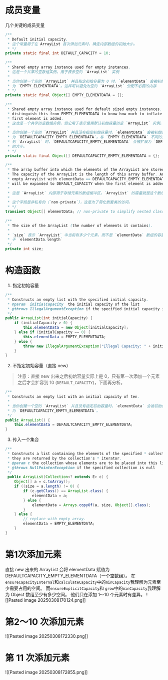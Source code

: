 
# 成员变量
几个关键的成员变量
```java
/**  
 * Default initial capacity. 
 * 这个常量用于在 ArrayList 首次添加元素时，确定内部数组的初始大小。
 * */
private static final int DEFAULT_CAPACITY = 10;  
  
/**  
 * Shared empty array instance used for empty instances. 
 * 这是一个共享的空数组实例，用于表示空的 `ArrayList` 实例
 * 
 * 当你创建一个空的 `ArrayList` 并且指定初始容量为 0 时，`elementData` 会被初始化
 * 为 `EMPTY_ELEMENTDATA`。这样可以避免为空的 `ArrayList` 分配不必要的内存
 * */
private static final Object[] EMPTY_ELEMENTDATA = {};  
  
/**  
 * Shared empty array instance used for default sized empty instances. We 
 * distinguish this from EMPTY_ELEMENTDATA to know how much to inflate when 
 * first element is added. 
 * 这也是一个共享的空数组实例，但它用于表示使用默认初始容量的空 `ArrayList` 实例。
 * 
 * 当你创建一个空的 `ArrayList` 并且没有指定初始容量时，`elementData` 会被初始化
 * 为 `DEFAULTCAPACITY_EMPTY_ELEMENTDATA`。与 `EMPTY_ELEMENTDATA` 不同的是，当第一个元素被添加
 * 到 `ArrayList` 时，`DEFAULTCAPACITY_EMPTY_ELEMENTDATA` 会被扩展为 `DEFAULT_CAPACITY`（即 10）
 * 的大小。
 * */
private static final Object[] DEFAULTCAPACITY_EMPTY_ELEMENTDATA = {};  
  
/**  
 * The array buffer into which the elements of the ArrayList are stored. 
 * The capacity of the ArrayList is the length of this array buffer. Any 
 * empty ArrayList with elementData == DEFAULTCAPACITY_EMPTY_ELEMENTDATA 
 * will be expanded to DEFAULT_CAPACITY when the first element is added. 
 * 
 * 这是 `ArrayList` 内部用于存储元素的数组缓冲区。`ArrayList` 的容量就是这个数组的长度。
 * 
 * 这个字段是非私有的（`non-private`），这是为了简化嵌套类的访问。
 * */
transient Object[] elementData; // non-private to simplify nested class access  
  
/**  
 * The size of the ArrayList (the number of elements it contains). 
 * 
 * `size` 表示 `ArrayList` 中当前有多少个元素，而不是 `elementData` 数组的容量。`size` 总是小于或等
 * 于 `elementData.length`  
 */  
private int size;
```

# 构造函数

1. 指定初始容量
```java
/**  
 * Constructs an empty list with the specified initial capacity. 
 * @param  initialCapacity  the initial capacity of the list  
 * @throws IllegalArgumentException if the specified initial capacity is negative 
 */
public ArrayList(int initialCapacity) {  
    if (initialCapacity > 0) {  
        this.elementData = new Object[initialCapacity];  
    } else if (initialCapacity == 0) {  
        this.elementData = EMPTY_ELEMENTDATA;  
    } else {  
        throw new IllegalArgumentException("Illegal Capacity: " + initialCapacity);  
    }  
}
```

2. 不指定初始容量（直接 new）
> 注意：直接 new 出来之后初始容量实际上是 0，只有第一次添加一个元素之后才会扩容到 10 (`DEFAULT_CAPACITY`)，下面再分析。
```java
/**  
 * Constructs an empty list with an initial capacity of ten. 
 * 
 * 当你创建一个空的 `ArrayList` 并且没有指定初始容量时，`elementData` 会被初始化
 * 为 `DEFAULTCAPACITY_EMPTY_ELEMENTDATA`。
 */
public ArrayList() {  
    this.elementData = DEFAULTCAPACITY_EMPTY_ELEMENTDATA;  
}
```

3. 传入一个集合
```java
/**  
 * Constructs a list containing the elements of the specified * collection, in the order
 * they are returned by the collection's * iterator.
 * @param c the collection whose elements are to be placed into this list  
 * @throws NullPointerException if the specified collection is null  
 */
 public ArrayList(Collection<? extends E> c) {  
    Object[] a = c.toArray();  
    if ((size = a.length) != 0) {  
        if (c.getClass() == ArrayList.class) {  
            elementData = a;  
        } else {  
            elementData = Arrays.copyOf(a, size, Object[].class);  
        }  
    } else {  
        // replace with empty array.  
        elementData = EMPTY_ELEMENTDATA;  
    }  
}
```

# 第1次添加元素

直接 new 出来的 ArrayList 会将 elementData 赋值为 DEFAULTCAPACITY_EMPTY_ELEMENTDATA（一个空数组）。
在`ensureCapacityInternal`和`calculateCapacity`中的`minCapacity`我理解为元素至少需要占用的空间。
而`ensureExplicitCapacity`和 `grow`中的`minCapacity`我理解为 Object 数组至少有多少空间。
他们只在添加 1～10 个元素时有差异。
![[Pasted image 20250308170124.png]]

# 第2～10 次添加元素
![[Pasted image 20250308172330.png]]

# 第 11 次添加元素
![[Pasted image 20250308172855.png]]